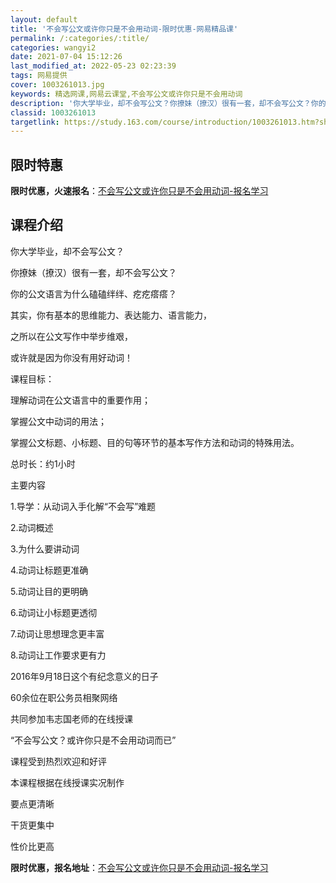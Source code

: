 ```yaml
---
layout: default
title: '不会写公文或许你只是不会用动词-限时优惠-网易精品课'
permalink: /:categories/:title/
categories: wangyi2
date: 2021-07-04 15:12:26
last_modified_at: 2022-05-23 02:23:39
tags: 网易提供
cover: 1003261013.jpg
keywords: 精选网课,网易云课堂,不会写公文或许你只是不会用动词
description: '你大学毕业，却不会写公文？你撩妹（撩汉）很有一套，却不会写公文？你的公文语言为什么磕磕绊绊、疙疙瘩瘩？其实，你有基本的思'
classid: 1003261013
targetlink: https://study.163.com/course/introduction/1003261013.htm?share=1&shareId=1025206652&utm_campaign=share&utm_medium=iphoneShare&utm_source=&utm_u=1025206652
---
```


## 限时特惠

**限时优惠，火速报名**：[不会写公文或许你只是不会用动词-报名学习](https://study.163.com/course/introduction/1003261013.htm?share=1&shareId=1025206652&utm_campaign=share&utm_medium=iphoneShare&utm_source=&utm_u=1025206652)

## 课程介绍

你大学毕业，却不会写公文？

你撩妹（撩汉）很有一套，却不会写公文？

你的公文语言为什么磕磕绊绊、疙疙瘩瘩？

其实，你有基本的思维能力、表达能力、语言能力，

之所以在公文写作中举步维艰，

或许就是因为你没有用好动词！



课程目标：

理解动词在公文语言中的重要作用；

掌握公文中动词的用法；

掌握公文标题、小标题、目的句等环节的基本写作方法和动词的特殊用法。



总时长：约1小时



主要内容

1.导学：从动词入手化解“不会写”难题

2.动词概述

3.为什么要讲动词

4.动词让标题更准确

5.动词让目的更明确

6.动词让小标题更透彻

7.动词让思想理念更丰富

8.动词让工作要求更有力



2016年9月18日这个有纪念意义的日子

60余位在职公务员相聚网络

共同参加韦志国老师的在线授课

“不会写公文？或许你只是不会用动词而已”

课程受到热烈欢迎和好评

本课程根据在线授课实况制作

要点更清晰

干货更集中

性价比更高

**限时优惠，报名地址**：[不会写公文或许你只是不会用动词-报名学习](https://study.163.com/course/introduction/1003261013.htm?share=1&shareId=1025206652&utm_campaign=share&utm_medium=iphoneShare&utm_source=&utm_u=1025206652)

